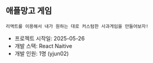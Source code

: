 ## 애플망고 게임

    리액트를 이용해서 내가 원하는 대로 커스텀한 사과게임을 만들어보자!

-   프로젝트 시작일: 2025-05-26
-   개발 스택: React Naitive
-   개발 인원: 1명 (yjun02)
